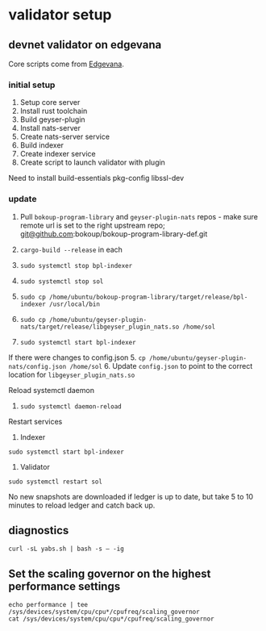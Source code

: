 # validator setup

## devnet validator on edgevana

Core scripts come from [Edgevana](https://github.com/shiraz-edgevana/solana).

### initial setup

1. Setup core server
2. Install rust toolchain
3. Build geyser-plugin
4. Install nats-server
5. Create nats-server service
6. Build indexer
7. Create indexer service
8. Create script to launch validator with plugin

Need to install build-essentials pkg-config libssl-dev

### update

1. Pull `bokoup-program-library` and `geyser-plugin-nats` repos - make sure remote url is set to the
   right upstream repo; git@github.com:bokoup/bokoup-program-library-def.git
1. `cargo-build --release` in each
1. `sudo systemctl stop bpl-indexer`
1. `sudo systemctl stop sol`
1. `sudo cp /home/ubuntu/bokoup-program-library/target/release/bpl-indexer /usr/local/bin`
1. `sudo cp /home/ubuntu/geyser-plugin-nats/target/release/libgeyser_plugin_nats.so /home/sol`

1. `sudo systemctl start bpl-indexer`

If there were changes to config.json 5.
`cp /home/ubuntu/geyser-plugin-nats/config.json /home/sol` 6. Update `config.json` to point to the
correct location for `libgeyser_plugin_nats.so`

Reload systemctl daemon

1. `sudo systemctl daemon-reload`

Restart services

1. Indexer

```
sudo systemctl start bpl-indexer
```

1. Validator

```
sudo systemctl restart sol
```

No new snapshots are downloaded if ledger is up to date, but take 5 to 10 minutes to reload ledger
and catch back up.

## diagnostics

```
curl -sL yabs.sh | bash -s — -ig
```

## Set the scaling governor on the highest performance settings

```
echo performance | tee /sys/devices/system/cpu/cpu*/cpufreq/scaling_governor
cat /sys/devices/system/cpu/cpu*/cpufreq/scaling_governor
```
